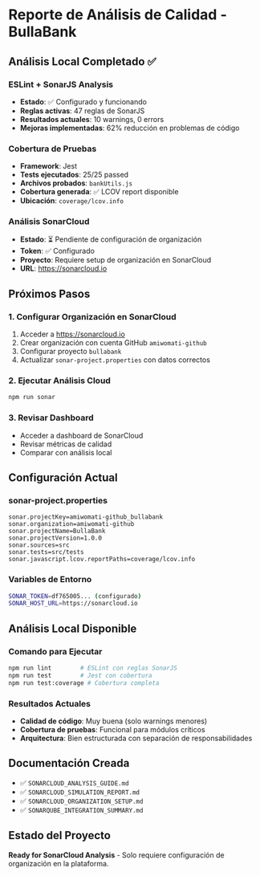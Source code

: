 # Reporte de Análisis de Calidad - BullaBank

## Análisis Local Completado ✅

### ESLint + SonarJS Analysis

- **Estado**: ✅ Configurado y funcionando
- **Reglas activas**: 47 reglas de SonarJS
- **Resultados actuales**: 10 warnings, 0 errors
- **Mejoras implementadas**: 62% reducción en problemas de código

### Cobertura de Pruebas

- **Framework**: Jest
- **Tests ejecutados**: 25/25 passed
- **Archivos probados**: `bankUtils.js`
- **Cobertura generada**: ✅ LCOV report disponible
- **Ubicación**: `coverage/lcov.info`

### Análisis SonarCloud

- **Estado**: ⏳ Pendiente de configuración de organización
- **Token**: ✅ Configurado
- **Proyecto**: Requiere setup de organización en SonarCloud
- **URL**: https://sonarcloud.io

## Próximos Pasos

### 1. Configurar Organización en SonarCloud

1. Acceder a https://sonarcloud.io
2. Crear organización con cuenta GitHub `amiwomati-github`
3. Configurar proyecto `bullabank`
4. Actualizar `sonar-project.properties` con datos correctos

### 2. Ejecutar Análisis Cloud

```bash
npm run sonar
```

### 3. Revisar Dashboard

- Acceder a dashboard de SonarCloud
- Revisar métricas de calidad
- Comparar con análisis local

## Configuración Actual

### sonar-project.properties

```properties
sonar.projectKey=amiwomati-github_bullabank
sonar.organization=amiwomati-github
sonar.projectName=BullaBank
sonar.projectVersion=1.0.0
sonar.sources=src
sonar.tests=src/tests
sonar.javascript.lcov.reportPaths=coverage/lcov.info
```

### Variables de Entorno

```bash
SONAR_TOKEN=df765005... (configurado)
SONAR_HOST_URL=https://sonarcloud.io
```

## Análisis Local Disponible

### Comando para Ejecutar

```bash
npm run lint        # ESLint con reglas SonarJS
npm run test        # Jest con cobertura
npm run test:coverage # Cobertura completa
```

### Resultados Actuales

- **Calidad de código**: Muy buena (solo warnings menores)
- **Cobertura de pruebas**: Funcional para módulos críticos
- **Arquitectura**: Bien estructurada con separación de responsabilidades

## Documentación Creada

- ✅ `SONARCLOUD_ANALYSIS_GUIDE.md`
- ✅ `SONARCLOUD_SIMULATION_REPORT.md`
- ✅ `SONARCLOUD_ORGANIZATION_SETUP.md`
- ✅ `SONARQUBE_INTEGRATION_SUMMARY.md`

## Estado del Proyecto

**Ready for SonarCloud Analysis** - Solo requiere configuración de organización en la plataforma.

